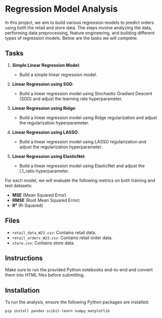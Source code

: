 # Regression Model Analysis

In this project, we aim to build various regression models to predict orders using both the retail and store data. The steps involve analyzing the data, performing data preprocessing, feature engineering, and building different types of regression models. Below are the tasks we will complete:

## Tasks

1. **Simple Linear Regression Model**: 
   - Build a simple linear regression model.
   
2. **Linear Regression using SGD**: 
   - Build a linear regression model using Stochastic Gradient Descent (SGD) and adjust the learning rate hyperparameter.

3. **Linear Regression using Ridge**: 
   - Build a linear regression model using Ridge regularization and adjust the regularization hyperparameter.

4. **Linear Regression using LASSO**: 
   - Build a linear regression model using LASSO regularization and adjust the regularization hyperparameter.

5. **Linear Regression using ElasticNet**: 
   - Build a linear regression model using ElasticNet and adjust the L1_ratio hyperparameter.

For each model, we will evaluate the following metrics on both training and test datasets:
- **MSE** (Mean Squared Error)
- **RMSE** (Root Mean Squared Error)
- **R²** (R-Squared)

## Files

- `retail_data_W23.csv`: Contains retail data.
- `retail_orders_W23.csv`: Contains retail order data.
- `store.csv`: Contains store data.

## Instructions

Make sure to run the provided Python notebooks end-to-end and convert them into HTML files before submitting.

## Installation

To run the analysis, ensure the following Python packages are installed:

```bash
pip install pandas scikit-learn numpy matplotlib
